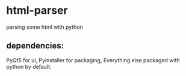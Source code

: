 # html-parser

parsing some html with python

## dependencies:

PyQt5 for ui, Pyinstaller for packaging, Everything else packaged with python by default.
